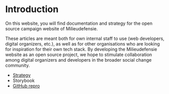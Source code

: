 # Introduction

On this website, you will find documentation and strategy for the open source campaign website of Milieudefensie.

These articles are meant both for own internal staff to use (web developers, digital organizers, etc.), as well as for other organisations who are looking for inspiration for their own tech stack. By developing the Milieudefensie website as an open source project, we hope to stimulate collaboration among digital organizers and developers in the broader social change community.

- [Strategy](/strategy/)
- Storybook
- [GitHub repro](https://github.com/milieudefensie/website)
